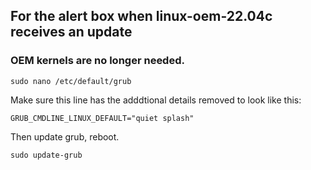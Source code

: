 ## For the alert box when linux-oem-22.04c receives an update

### OEM kernels are no longer needed.


```
sudo nano /etc/default/grub
```

Make sure this line has the adddtional details removed to look like this:
```
GRUB_CMDLINE_LINUX_DEFAULT="quiet splash"
```
Then update grub, reboot.

```
sudo update-grub
```
